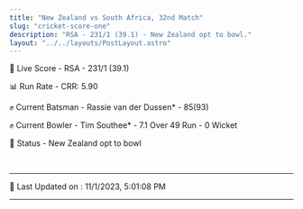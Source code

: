 ```yaml
---
title: "New Zealand vs South Africa, 32nd Match"
slug: "cricket-score-one"
description: "RSA - 231/1 (39.1) - New Zealand opt to bowl."
layout: "../../layouts/PostLayout.astro"
---
```


🔴 Live Score - RSA - 231/1 (39.1)  

📊 Run Rate - CRR: 5.90  

✊ Current Batsman - Rassie van der Dussen* - 85(93)  

✊ Current Bowler - Tim Southee* - 7.1 Over 49 Run - 0 Wicket  

📑 Status - New Zealand opt to bowl

<br />

***

📝 Last Updated on : 11/1/2023, 5:01:08 PM

***

